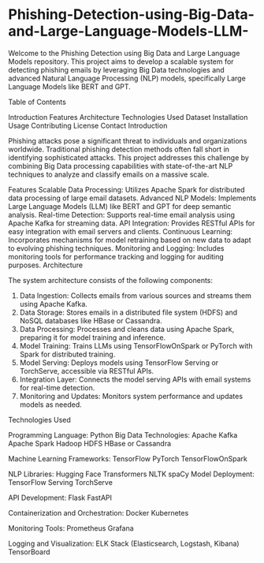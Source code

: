 # Phishing-Detection-using-Big-Data-and-Large-Language-Models-LLM-
Welcome to the Phishing Detection using Big Data and Large Language Models repository. This project aims to develop a scalable system for detecting phishing emails by leveraging Big Data technologies and advanced Natural Language Processing (NLP) models, specifically Large Language Models like BERT and GPT.

Table of Contents

Introduction
Features
Architecture
Technologies Used
Dataset
Installation
Usage
Contributing
License
Contact
Introduction


Phishing attacks pose a significant threat to individuals and organizations worldwide. Traditional phishing detection methods often fall short in identifying sophisticated attacks. This project addresses this challenge by combining Big Data processing capabilities with state-of-the-art NLP techniques to analyze and classify emails on a massive scale.


Features
Scalable Data Processing: Utilizes Apache Spark for distributed data processing of large email datasets.
Advanced NLP Models: Implements Large Language Models (LLM) like BERT and GPT for deep semantic analysis.
Real-time Detection: Supports real-time email analysis using Apache Kafka for streaming data.
API Integration: Provides RESTful APIs for easy integration with email servers and clients.
Continuous Learning: Incorporates mechanisms for model retraining based on new data to adapt to evolving phishing techniques.
Monitoring and Logging: Includes monitoring tools for performance tracking and logging for auditing purposes.
Architecture

The system architecture consists of the following components:

1. Data Ingestion: Collects emails from various sources and streams them using Apache Kafka.
2. Data Storage: Stores emails in a distributed file system (HDFS) and NoSQL databases like HBase or Cassandra.
3. Data Processing: Processes and cleans data using Apache Spark, preparing it for model training and inference.
4. Model Training: Trains LLMs using TensorFlowOnSpark or PyTorch with Spark for distributed training.
5. Model Serving: Deploys models using TensorFlow Serving or TorchServe, accessible via RESTful APIs.
6. Integration Layer: Connects the model serving APIs with email systems for real-time detection.
7. Monitoring and Updates: Monitors system performance and updates models as needed.


Technologies Used

Programming Language: Python
Big Data Technologies:
Apache Kafka
Apache Spark
Hadoop HDFS
HBase or Cassandra

Machine Learning Frameworks:
TensorFlow
PyTorch
TensorFlowOnSpark

NLP Libraries:
Hugging Face Transformers
NLTK
spaCy
Model Deployment:
TensorFlow Serving
TorchServe

API Development:
Flask
FastAPI

Containerization and Orchestration:
Docker
Kubernetes

Monitoring Tools:
Prometheus
Grafana

Logging and Visualization:
ELK Stack (Elasticsearch, Logstash, Kibana)
TensorBoard


